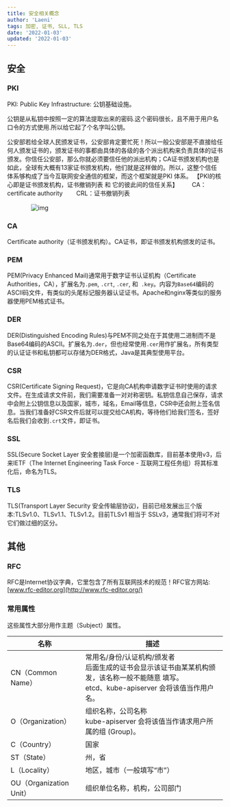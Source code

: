 ```yaml
---
title: 安全相关概念
author: 'Laeni'
tags: 加密, 证书, SLL, TLS
date: '2022-01-03'
updated: '2022-01-03'
---
```


## 安全

### PKI

PKI: Public Key Infrastructure: 公钥基础设施。

公钥是从私钥中按照一定的算法提取出来的密码.这个密码很长，且不用于用户名口令的方式使用.所以给它起了个名字叫公钥。

公安部若给全球人民颁发证书，公安部肯定要忙死！所以一般公安部是不直接给任何人颁发证书的，颁发证书的事都由具体的各级的各个派出机构来负责具体的证书颁发。你信任公安部，那么你就必须要信任他的派出机构；CA证书颁发机构也是如此，全球有大概有13家证书颁发机构，他们就是这样做的。所以，这整个信任体系够构成了当今互联网安全通信的框架，而这个框架就是PKI 体系。
【PKI的核心即是证书颁发机构，证书撤销列表 和 它的彼此间的信任关系】
　　CA：certificate authority
　　CRL：证书撤销列表

　　　　![img](https://img2018.cnblogs.com/blog/922925/201905/922925-20190517190259379-1191539986.png)

### CA

Certificate authority（证书颁发机构）。CA证书，即证书颁发机构颁发的证书。

### PEM

PEM(Privacy Enhanced Mail)通常用于数字证书认证机构（Certificate Authorities，CA），扩展名为`.pem`, `.crt`, `.cer`, 和` .key`。内容为`Base64`编码的ASCII码文件，有类似的头尾标记服务器认证证书。Apache和nginx等类似的服务器使用PEM格式证书。

### DER

DER(Distinguished Encoding Rules)与PEM不同之处在于其使用二进制而不是Base64编码的ASCII。扩展名为`.der`，但也经常使用`.cer`用作扩展名，所有类型的认证证书和私钥都可以存储为DER格式，Java是其典型使用平台。

### CSR

CSR(Certificate Signing Request)，它是向CA机构申请数字证书时使用的请求文件。在生成请求文件前，我们需要准备一对对称密钥。私钥信息自己保存，请求中会附上公钥信息以及国家，城市，域名，Email等信息，CSR中还会附上签名信息。当我们准备好CSR文件后就可以提交给CA机构，等待他们给我们签名，签好名后我们会收到`.crt`文件，即证书。

### SSL

SSL(Secure Socket Layer 安全套接层)是一个加密函数库，目前基本使用v3，后来IETF（The Internet Engineering Task Force - 互联网工程任务组）将其标准化后，命名为TLS。

### TLS

TLS(Transport Layer Security 安全传输层协议)，目前已经发展出三个版本:TLSv1.0、TLSv1.1、TLSv1.2。目前TLSv1 相当于 SSLv3，通常我们将可不对它们做过细的区分。

## 其他

### RFC

RFC是Internet协议字典，它里包含了所有互联网技术的规范！RFC官方网站: [www.rfc-editor.org](http://www.rfc-editor.org/)

### 常用属性

这些属性大部分用作主题（Subject）属性。

| 名称                    | 描述                                                         |
| ----------------------- | ------------------------------------------------------------ |
| CN（Common Name）       | 常用名/身份/认证机构/颁发者<br />后面生成的证书会显示该证书由某某机构颁发，该名称一般不能随意 填写。<br />etcd、kube-apiserver 会将该值当作用户名。 |
| O（Organization）       | 组织名称，公司名称<br />kube-apiserver 会将该值当作请求用户所属的组 (Group)。 |
| C（Country）            | 国家                                                         |
| ST（State）             | 州，省                                                       |
| L（Locality）           | 地区，城市（一般填写“市”）                                   |
| OU（Organization Unit） | 组织单位名称，机构，公司部门                                 |







